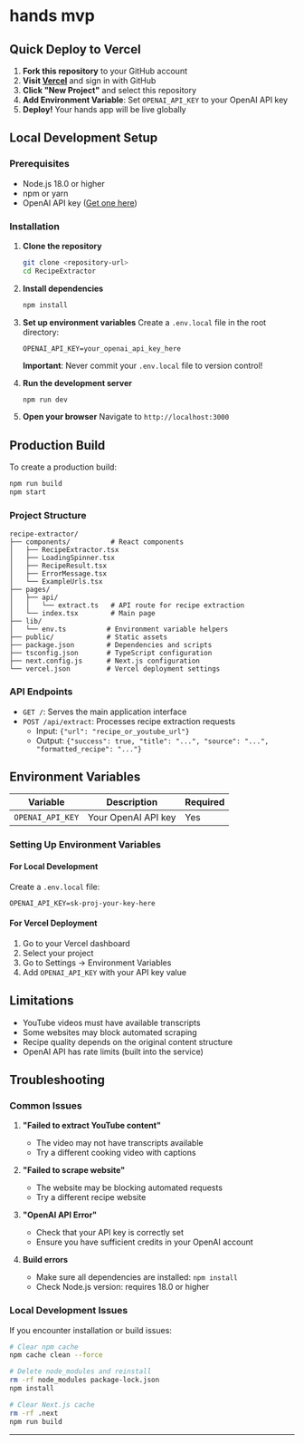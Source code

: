 # hands mvp

## Quick Deploy to Vercel

1. **Fork this repository** to your GitHub account
2. **Visit [Vercel](https://vercel.com)** and sign in with GitHub
3. **Click "New Project"** and select this repository
4. **Add Environment Variable**: Set `OPENAI_API_KEY` to your OpenAI API key
5. **Deploy!** Your hands app will be live globally

## Local Development Setup

### Prerequisites

- Node.js 18.0 or higher
- npm or yarn
- OpenAI API key ([Get one here](https://platform.openai.com/api-keys))

### Installation

1. **Clone the repository**

   ```bash
   git clone <repository-url>
   cd RecipeExtractor
   ```

2. **Install dependencies**

   ```bash
   npm install
   ```

3. **Set up environment variables**
   Create a `.env.local` file in the root directory:

   ```env
   OPENAI_API_KEY=your_openai_api_key_here
   ```

   **Important**: Never commit your `.env.local` file to version control!

4. **Run the development server**

   ```bash
   npm run dev
   ```

5. **Open your browser**
   Navigate to `http://localhost:3000`

## Production Build

To create a production build:

```bash
npm run build
npm start
```

### Project Structure

```
recipe-extractor/
├── components/          # React components
│   ├── RecipeExtractor.tsx
│   ├── LoadingSpinner.tsx
│   ├── RecipeResult.tsx
│   ├── ErrorMessage.tsx
│   └── ExampleUrls.tsx
├── pages/
│   ├── api/
│   │   └── extract.ts   # API route for recipe extraction
│   └── index.tsx        # Main page
├── lib/
│   └── env.ts          # Environment variable helpers
├── public/             # Static assets
├── package.json        # Dependencies and scripts
├── tsconfig.json       # TypeScript configuration
├── next.config.js      # Next.js configuration
└── vercel.json         # Vercel deployment settings
```

### API Endpoints

- `GET /`: Serves the main application interface
- `POST /api/extract`: Processes recipe extraction requests
  - Input: `{"url": "recipe_or_youtube_url"}`
  - Output: `{"success": true, "title": "...", "source": "...", "formatted_recipe": "..."}`

## Environment Variables

| Variable         | Description         | Required |
| ---------------- | ------------------- | -------- |
| `OPENAI_API_KEY` | Your OpenAI API key | Yes      |

### Setting Up Environment Variables

#### For Local Development

Create a `.env.local` file:

```env
OPENAI_API_KEY=sk-proj-your-key-here
```

#### For Vercel Deployment

1. Go to your Vercel dashboard
2. Select your project
3. Go to Settings → Environment Variables
4. Add `OPENAI_API_KEY` with your API key value

## Limitations

- YouTube videos must have available transcripts
- Some websites may block automated scraping
- Recipe quality depends on the original content structure
- OpenAI API has rate limits (built into the service)

## Troubleshooting

### Common Issues

1. **"Failed to extract YouTube content"**

   - The video may not have transcripts available
   - Try a different cooking video with captions

2. **"Failed to scrape website"**

   - The website may be blocking automated requests
   - Try a different recipe website

3. **"OpenAI API Error"**

   - Check that your API key is correctly set
   - Ensure you have sufficient credits in your OpenAI account

4. **Build errors**
   - Make sure all dependencies are installed: `npm install`
   - Check Node.js version: requires 18.0 or higher

### Local Development Issues

If you encounter installation or build issues:

```bash
# Clear npm cache
npm cache clean --force

# Delete node_modules and reinstall
rm -rf node_modules package-lock.json
npm install

# Clear Next.js cache
rm -rf .next
npm run build
```

---
